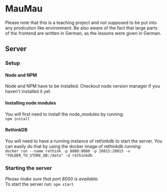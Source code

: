 # MauMau

Please note that this is a teaching project and not supposed to be put into any prodcution like environment.
Be also aware of the fact that large parts of the frontend are written in German, as the lessons were given in German.


## Server

### Setup

#### Node and NPM
Node and NPM have to be installed. Checkout node version manager if you haven't installed it yet.

#### Installing node modules

You will first need to install the node_modules by running:  
``
npm install
``

#### RethinkDB

You will need to have a running instance of rethinkdb to start the server. You can easily do that by using the docker image of rethinkdb running:  
``
docker run --name rethink -p 8080:8080 -p 28015:28015 -v "FOLDER_TO_STORE_DB:/data" -d rethinkdb
``

### Starting the server

*Please make sure that port 8000 is available.*  
To start the server run:
``
npm start
``
